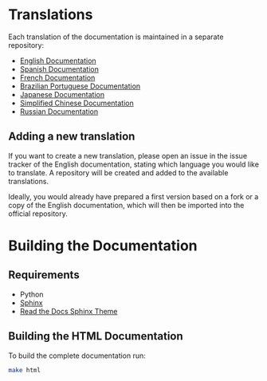 # Translations

Each translation of the documentation is maintained in a separate 
repository:

* [English Documentation](https://github.com/sebastianbergmann/phpunit-documentation-english)
* [Spanish Documentation](https://github.com/sebastianbergmann/phpunit-documentation-spanish)
* [French Documentation](https://github.com/sebastianbergmann/phpunit-documentation-french)
* [Brazilian Portuguese Documentation](https://github.com/sebastianbergmann/phpunit-documentation-brazilian-portuguese)
* [Japanese Documentation](https://github.com/sebastianbergmann/phpunit-documentation-japanese)
* [Simplified Chinese Documentation](https://github.com/sebastianbergmann/phpunit-documentation-chinese)
* [Russian Documentation](https://github.com/sebastianbergmann/phpunit-documentation-russian)

## Adding a new translation

If you want to create a new translation, please open an issue in the issue
tracker of the English documentation, stating which language you would like to
translate. A repository will be created and added to the available translations.

Ideally, you would already have prepared a first version based on a fork or
a copy of the English documentation, which will then be imported into the 
official repository. 

# Building the Documentation

## Requirements

- Python
- [Sphinx](http://www.sphinx-doc.org/)
- [Read the Docs Sphinx Theme](https://github.com/rtfd/sphinx_rtd_theme)

## Building the HTML Documentation

To build the complete documentation run:

```sh
make html
```
